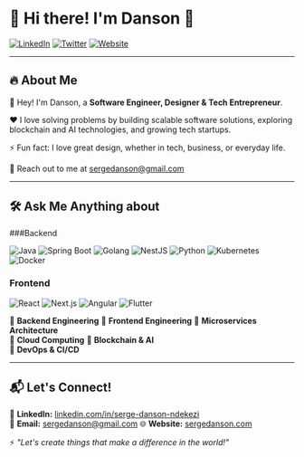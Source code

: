 # 👋 Hi there! I'm Danson 🚀

[![LinkedIn](https://img.shields.io/badge/LinkedIn-Connect-blue?style=flat-square&logo=linkedin)](https://www.linkedin.com/in/serge-danson-ndekezi/) 
[![Twitter](https://img.shields.io/badge/Twitter-Follow-blue?style=flat-square&logo=twitter)](https://x.com/dansonserge) 
[![Website](https://img.shields.io/badge/Website-Visit-brightgreen?style=flat-square&logo=google-chrome)](https://sergedanson.com)

---

## 🔥 About Me

👋 Hey! I'm Danson, a **Software Engineer, Designer & Tech Entrepreneur**.  

❤️ I love solving problems by building scalable software solutions, exploring blockchain and AI technologies, and growing tech startups.

⚡ Fun fact: I love great design, whether in tech, business, or everyday life.

📩 Reach out to me at [sergedanson@gmail.com](mailto:sergedanson@gmail.com)


---

## 🛠️ Ask Me Anything about

###Backend

![Java](https://img.shields.io/badge/Java-ED8B00?style=for-the-badge&logo=java&logoColor=white) ![Spring Boot](https://img.shields.io/badge/Spring%20Boot-6DB33F?style=for-the-badge&logo=spring-boot&logoColor=white) ![Golang](https://img.shields.io/badge/Go-00ADD8?style=for-the-badge&logo=go&logoColor=white)  ![NestJS](https://img.shields.io/badge/NestJS-E0234E?style=for-the-badge&logo=nestjs&logoColor=white)  ![Python](https://img.shields.io/badge/Python-3776AB?style=for-the-badge&logo=python&logoColor=white) ![Kubernetes](https://img.shields.io/badge/Kubernetes-326CE5?style=for-the-badge&logo=kubernetes&logoColor=white) ![Docker](https://img.shields.io/badge/Docker-2496ED?style=for-the-badge&logo=docker&logoColor=white)


### Frontend  
![React](https://img.shields.io/badge/React-61DAFB?style=for-the-badge&logo=react&logoColor=white) ![Next.js](https://img.shields.io/badge/Next.js-000000?style=for-the-badge&logo=nextdotjs&logoColor=white) ![Angular](https://img.shields.io/badge/Angular-DD0031?style=for-the-badge&logo=angular&logoColor=white) ![Flutter](https://img.shields.io/badge/Flutter-02569B?style=for-the-badge&logo=flutter&logoColor=white)  



🔹 **Backend Engineering** 
🔹 **Frontend Engineering** 
🔹 **Microservices Architecture**  
🔹 **Cloud Computing** 
🔹 **Blockchain & AI**  
🔹 **DevOps & CI/CD**

---

## 📬 Let's Connect!  
💼 **LinkedIn:** [linkedin.com/in/serge-danson-ndekezi](https://www.linkedin.com/in/serge-danson-ndekezi)  
📧 **Email:** sergedanson@gmail.com 
🌐 **Website:** [sergedanson.com](https://sergedanson.com)

⚡ _"Let's create things that make a difference in the world!"_

